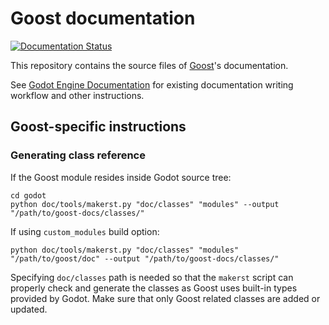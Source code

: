 # Goost documentation

[![Documentation Status](https://readthedocs.org/projects/goost/badge/?version=gd3)](https://goost.readthedocs.io/en/latest/?badge=gd3)

This repository contains the source files of
[Goost](https://github.com/GoostGD/goost)'s documentation.

See [Godot Engine Documentation](https://github.com/godotengine/godot-docs)
for existing documentation writing workflow and other instructions.

## Goost-specific instructions

### Generating class reference

If the Goost module resides inside Godot source tree:

```
cd godot
python doc/tools/makerst.py "doc/classes" "modules" --output "/path/to/goost-docs/classes/"
```

If using `custom_modules` build option:

```
python doc/tools/makerst.py "doc/classes" "modules" "/path/to/goost/doc" --output "/path/to/goost-docs/classes/"
```

Specifying `doc/classes` path is needed so that the `makerst` script can properly
check and generate the classes as Goost uses built-in types provided by Godot.
Make sure that only Goost related classes are added or updated.
